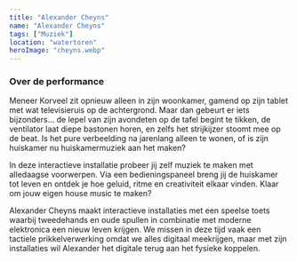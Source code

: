 ```yaml
---
title: "Alexander Cheyns"
name: "Alexander Cheyns"
tags: ["Muziek"]
location: "watertoren"
heroImage: "cheyns.webp"
---
```


### Over de performance

Meneer Korveel zit opnieuw alleen in zijn woonkamer, gamend op zijn tablet met wat televisieruis op de achtergrond. Maar dan gebeurt er iets bijzonders… de lepel van zijn avondeten op de tafel begint te tikken, de ventilator laat diepe bastonen horen, en zelfs het strijkijzer stoomt mee op de beat. Is het pure verbeelding na jarenlang alleen te wonen, of is zijn huiskamer nu huiskamermuziek aan het maken?

In deze interactieve installatie probeer jij zelf muziek te maken met alledaagse voorwerpen. Via een bedieningspaneel breng jij de huiskamer tot leven en ontdek je hoe geluid, ritme en creativiteit elkaar vinden. Klaar om jouw eigen house music te maken?

Alexander Cheyns maakt interactieve installaties met een speelse toets waarbij tweedehands en oude spullen in combinatie met moderne elektronica een nieuw leven krijgen. We missen in deze tijd vaak een tactiele prikkelverwerking omdat we alles digitaal meekrijgen, maar met zijn installaties wil Alexander het digitale terug aan het fysieke koppelen.

